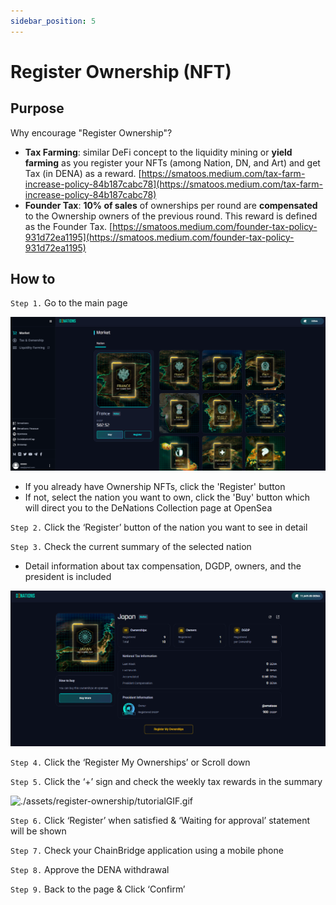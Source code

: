 ```yaml
---
sidebar_position: 5
---
```



# Register Ownership (NFT)

## Purpose

Why encourage "Register Ownership"?

- **Tax Farming**: similar DeFi concept to the liquidity mining or **yield farming** as you register your NFTs (among Nation, DN, and Art) and get Tax (in DENA) as a reward.
[https://smatoos.medium.com/tax-farm-increase-policy-84b187cabc78](https://smatoos.medium.com/tax-farm-increase-policy-84b187cabc78)
- **Founder Tax**: **10% of sales** of ownerships per round are **compensated** to the Ownership owners of the previous round. This reward is defined as the Founder Tax. 
[https://smatoos.medium.com/founder-tax-policy-931d72ea1195](https://smatoos.medium.com/founder-tax-policy-931d72ea1195)

## How to

`Step 1.` Go to the main page 

![./assets/register-ownership/Untitled.png](./assets/register-ownership/image.png)

- If you already have Ownership NFTs, click the 'Register' button
- If not, select the nation you want to own, click the 'Buy' button which will direct you to the DeNations Collection page at OpenSea

`Step 2.` Click the ‘Register’ button of the nation you want to see in detail

`Step 3.` Check the current summary of the selected nation

- Detail information about tax compensation, DGDP, owners, and the president is included

![./assets/register-ownership/image-1.png](./assets/register-ownership/image-1.png)

`Step 4.` Click the ‘Register My Ownerships’ or Scroll down

`Step 5.` Click the ‘+’ sign and check the weekly tax rewards in the summary  

![./assets/register-ownership/tutorialGIF.gif](./assets/register-ownership/tutorialGIF.gif)

`Step 6.` Click ‘Register’ when satisfied & ‘Waiting for approval’ statement will be shown

`Step 7.` Check your ChainBridge application using a mobile phone

`Step 8.` Approve the DENA withdrawal

`Step 9.` Back to the page & Click ‘Confirm’